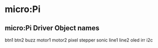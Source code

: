 # micro:Pi
micro:Pi Driver
Object names
------------
btn1
btn2
buzz
motor1
motor2
pixel
stepper
sonic
line1
line2
oled
irr
i2c
